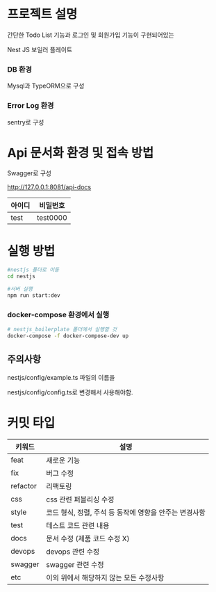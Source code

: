 # 프로젝트 설명
간단한 Todo List 기능과 로그인 및 회원가입 기능이 구현되어있는 

Nest JS 보일러 플레이트

### DB 환경
Mysql과 TypeORM으로 구성

### Error Log 환경
sentry로 구성

# Api 문서화 환경 및 접속 방법
Swagger로 구성

http://127.0.0.1:8081/api-docs

| 아이디  | 비밀번호      |
|------|-----------|
| test | test0000  |

# 실행 방법
```bash
#nestjs 폴더로 이동
cd nestjs

#서버 실행
npm run start:dev
```

### docker-compose 환경에서 실행
```bash
# nestjs_boilerplate 폴더에서 실행할 것
docker-compose -f docker-compose-dev up
```

## 주의사항
nestjs/config/example.ts 파일의 이름을

nestjs/config/config.ts로 변경해서 사용해야함.

# 커밋 타입
| 키워드      | 설명                               |
|----------|----------------------------------|
| feat     | 새로운 기능                           |
| fix      | 버그 수정                            |
| refactor | 리팩토링                             |
| css      | css 관련 퍼블리싱 수정                   |
| style    | 코드 형식, 정렬, 주석 등 동작에 영향을 안주는 변경사항 |
| test     | 테스트 코드 관련 내용                     |
| docs     | 문서 수정 (제품 코드 수정 X)               |
| devops   | devops 관련 수정                     |
| swagger  | swagger 관련 수정                    |
| etc      | 이외 위에서 해당하지 않는 모든 수정사항           |  
